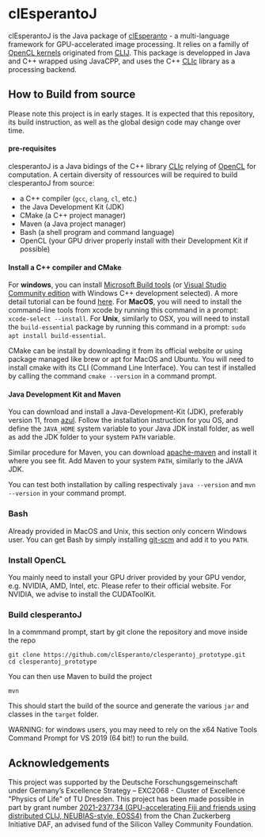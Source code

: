

# clEsperantoJ

clEsperantoJ is the Java package of [clEsperanto] - a multi-language framework for GPU-accelerated image processing. It relies on a familly of [OpenCL kernels] originated from [CLIJ]. This package is developped in Java and C++ wrapped using JavaCPP, and uses the C++ [CLIc] library as a processing backend.

## How to Build from source

Please note this project is in early stages.
It is expected that this repository, its build instruction, as well as the global design code may change over time.

#### pre-requisites

clesperantoJ is a Java bidings of the C++ library [CLIc]() relying of [OpenCL]() for computation.
A certain diversity of ressources will be required to build clesperantoJ from source:
- a C++ compiler (`gcc`, `clang`, `cl`, etc.)
- the Java Development Kit (JDK)
- CMake (a C++ project manager)
- Maven (a Java project manager)
- Bash (a shell program and command language)
- OpenCL (your GPU driver properly install with their Development Kit if possible)

#### Install a C++ compiler and CMake

For __windows__, you can install [Microsoft Build tools](https://visualstudio.microsoft.com/visual-cpp-build-tools/) (or [Visual Studio Community edition](https://visualstudio.microsoft.com/vs/community/) with Windows C++ development selected). A more detail tutorial can be found [here](https://biapol.github.io/blog/robert_haase/ms_build_tools/readme.html).
For __MacOS__, you will need to install the command-line tools from xcode by running this command in a prompt: `xcode-select --install`.
For __Unix__, similarly to OSX, you will need to install the `build-essential` package by running this command in a prompt: `sudo apt install build-essential`.

CMake can be install by downloading it from its official website or using package managed like brew or apt for MacOS and Ubuntu.
You will need to install cmake with its CLI (Command Line Interface).
You can test if installed by calling the command `cmake --version` in a command prompt.

#### Java Development Kit and Maven

You can download and install a Java-Development-Kit (JDK), preferably version 11, from [azul](https://www.azul.com/downloads/?package=jdk#download-openjdk).
Follow the installation instruction for you OS, and define the `JAVA_HOME` system variable to your Java JDK install folder, as well as add the JDK folder to your system `PATH` variable.

Similar procedure for Maven, you can download [apache-maven](https://maven.apache.org/download.cgi) and install it where you see fit. Add Maven to your system `PATH`, similarly to the JAVA JDK.

You can test both installation by calling respectivaly `java --version` and `mvn --version` in your command prompt.

### Bash

Already provided in MacOS and Unix, this section only concern Windows user.
You can get Bash by simply installing [git-scm](https://git-scm.com/downloads) and add it to you `PATH`.

### Install OpenCL

You mainly need to install your GPU driver provided by your GPU vendor, e.g. NVIDIA, AMD, Intel, etc. Please refer to their official website.
For NVIDIA, we advise to install the CUDAToolKit.

### Build clesperantoJ

In a commmand prompt, start by git clone the repository and move inside the repo
```
git clone https://github.com/clEsperanto/clesperantoj_prototype.git
cd clesperantoj_prototype
```
You can then use Maven to build the project
```
mvn
```
This should start the build of the source and generate the various `jar` and classes in the `target` folder.

WARNING: for windows users, you may need to rely on the x64 Native Tools Command Prompt for VS 2019 (64 bit!) to run the build.

## Acknowledgements
This project was supported by the Deutsche Forschungsgemeinschaft under Germany’s Excellence Strategy – EXC2068 - Cluster of Excellence "Physics of Life" of TU Dresden.
This project has been made possible in part by grant number [2021-237734 (GPU-accelerating Fiji and friends using distributed CLIJ, NEUBIAS-style, EOSS4)](https://chanzuckerberg.com/eoss/proposals/gpu-accelerating-fiji-and-friends-using-distributed-clij-neubias-style/) from the Chan Zuckerberg Initiative DAF, an advised fund of the Silicon Valley Community Foundation.


[clEsperanto]: http://clesperanto.net/
[OpenCL kernels]: https://github.com/clEsperanto/clij-opencl-kernels/tree/clesperanto_kernels
[CLIJ]: http://clij.github.io/
[CLIc]: https://github.com/clEsperanto/CLIc
[community guidelines]: https://clij.github.io/clij2-docs/community_guidelines
[github issue]: https://github.com/clEsperanto/pyclesperanto/issues
[image.sc forum]: https://forum.image.sc/
